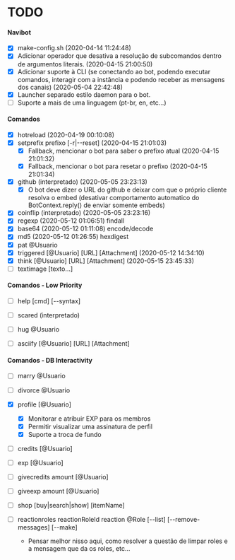 # TODO

#### Navibot

- [x] make-config.sh (2020-04-14 11:24:48)
- [X] Adicionar operador que desativa a resolução de subcomandos dentro de argumentos literais. (2020-04-15 21:00:50)
- [X] Adicionar suporte à CLI (se conectando ao bot, podendo executar comandos, interagir com a instância e podendo receber as mensagens dos canais) (2020-05-04 22:42:48)
- [X] Launcher separado estilo daemon para o bot.
- [ ] Suporte a mais de uma linguagem (pt-br, en, etc...)

#### Comandos

- [X] hotreload (2020-04-19 00:10:08)
- [X] setprefix prefixo [-r|--reset] (2020-04-15 21:01:03)
    - [X] Fallback, mencionar o bot para saber o prefixo atual (2020-04-15 21:01:32)
    - [X] Fallback, mencionar o bot para resetar o prefixo (2020-04-15 21:01:34)

- [X] github (interpretado) (2020-05-05 23:23:13)
    - [X] O bot deve dizer o URL do github e deixar com que o próprio cliente resolva o embed (desativar comportamento automatico do BotContext.reply() de enviar somente embeds)

- [X] coinflip (interpretado) (2020-05-05 23:23:16)
- [X] regexp (2020-05-12 01:06:51) findall
- [X] base64 (2020-05-12 01:11:08) encode/decode
- [X] md5 (2020-05-12 01:26:55) hexdigest
- [X] pat @Usuario
- [X] triggered [@Usuario] [URL] [Attachment] (2020-05-12 14:34:10)
- [X] think [@Usuario] [URL] [Attachment] (2020-05-15 23:45:33)
- [ ] textimage [texto...]

#### Comandos - Low Priority

- [ ] help [cmd] [--syntax]

- [ ] scared (interpretado)
- [ ] hug @Usuario

- [ ] asciify [@Usuario] [URL] [Attachment]

#### Comandos - DB Interactivity

- [ ] marry @Usuario
- [ ] divorce @Usuario

- [X] profile [@Usuario]
    - [X] Monitorar e atribuir EXP para os membros
    - [X] Permitir visualizar uma assinatura de perfil
    - [X] Suporte a troca de fundo
        
- [ ] credits [@Usuario]
- [ ] exp [@Usuario]
- [ ] givecredits amount [@Usuario]
- [ ] giveexp amount [@Usuario]

- [ ] shop [buy|search|show] [itemName]

- [ ] reactionroles reactionRoleId reaction @Role [--list] [--remove-messages] [--make]
    - Pensar melhor nisso aqui, como resolver a questão de limpar roles e a mensagem que da os roles, etc...